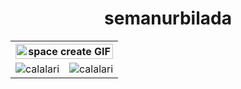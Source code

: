 <h1 align="center">semanurbilada</h1>

<div align="center">
    <TABLE>
        <TR>
            <!-- <TH colspan="2"><img src="https://user-images.githubusercontent.com/74038190/225813708-98b745f2-7d22-48cf-9150-083f1b00d6c9.gif" width="790" height="290"></TH> -->
            <TH colspan="2"><img class="giphy-gif-img giphy-img-loaded" src="https://media1.giphy.com/media/v1.Y2lkPTc5MGI3NjExajUyaW9zejQzcGttdG96NDhyb2U3czFhcmJja2cyemVieHRmdWtnbSZlcD12MV9pbnRlcm5hbF9naWZfYnlfaWQmY3Q9Zw/zOpCjfo01YIM0/giphy.gif" style="background:rgba(0,0,0,0)" width="100%" height="auto" alt="space create GIF"></TH>
        </TR>
        <TR>
            <TD><img align="center" src="https://github-readme-stats.vercel.app/api?username=semanurbilada&title_color=06b6d4&icon_color=06b6d4&text_color=9ca3af&bg_color=00000000&border_color=0e7490&show_icons=true&locale=en" alt="calalari"/></TD>
            <TD><img align="center" src="https://github-readme-stats.vercel.app/api/top-langs?username=semanurbilada&title_color=06b6d4&icon_color=fbbf24&text_color=9ca3af&bg_color=00000000&border_color=0e7490&show_icons=true&locale=en&layout=compact" alt="calalari"/></TD>
        </TR>
    </TABLE>
</div> 